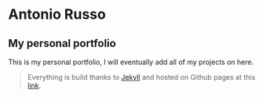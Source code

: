 # Antonio Russo

## My personal portfolio

This is my personal portfolio, I will eventually add all of my projects on here.

> Everything is build thanks to [Jekyll](https://jekyllrb.com/) and hosted on Github pages at this [link](https://antoniorusso27.github.io/).
